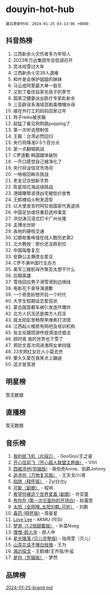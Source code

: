 # douyin-hot-hub

`最后更新时间：2024-01-25 03:13:06 +0800`

## 抖音热榜

1. 江西新余火灾伤者多为年轻人
1. 2023年万达集团年会低调召开
1. 赏冰戏雪过大年
1. 江西新余火灾39人遇难
1. 和叶是会保护姐姐的妹妹
1. 马云成阿里最大单一股东
1. 又到了看住自家毛孩子的季节
1. 国家卫健委派出医疗专家赴新余
1. 三亚辟谣多海域现剧毒僧帽水母
1. 接在外打工的妈妈回家过年
1. 玲子reiko被求婚
1. 起猛了看见狗狗跳popping了
1. 第一次听说预制信
1. 王毅：台湾必然回归
1. 央行将降准0.5个百分点
1. 爱一点翻唱挑战
1. C罗道歉 韩国媒体破防
1. 一开口感觉自己被净化了
1. 央行将设信贷市场司
1. 一格格回眸杀挑战
1. 老友记合拍新手势
1. 陈星旭花海运镜挑战
1. 港媒曝黎淑贤凶宅被低价放售
1. 王鹤棣焰火粉发造型
1. 以大使发言时阿拉伯国家代表退场
1. 中国足协或将重启选帅事宜
1. 洪剑涛沉浸式打卡广州长隆
1. 孟博龙世妍
1. 各地的硬核交通
1. 幻兽帕鲁峰值在线人数历史第2
1. 北大教授：房价还没跌到位
1. 中国瑙鲁复交
1. 安静公主爆改女爱豆
1. C罗不满中国行主办方
1. 美军三艘航母齐聚亚太想干什么
1. 后期英雄
1. 雪场回应男子滑雪滑到边境线
1. 电影花千骨导演道歉
1. 一个奇思妙想开启一个时代
1. 大学生假期谈恋爱现状
1. 蒙古国首都车祸引发连环爆炸
1. 北方人抗冻还是南方人抗冻
1. 摇太阳彭昱畅帮李庚希打流氓
1. 江西起火楼房有网吧及培训机构
1. 张主任跟团游传授滴油式唱法
1. 顾时夜 我的世界也下雪了
1. 郑钦文首次闯进澳网女单四强
1. 23岁网红女巨人小莫去世
1. 要久久爱在我笑点上蹦迪
1. 这才是音游

## 明星榜

暂无数据

## 直播榜

暂无数据

## 音乐榜

1. [我的纸飞机（片段2）](https://sf86-cdn-tos.douyinstatic.com/obj/tos-cn-ve-2774/oM2ZrKcg2CD5AeRB2gkeXOFB1IxAGJdZPazYHf) - GooGoo/王之睿
1. [开心往前飞（开心超人联盟主题曲）](https://sf6-cdn-tos.douyinstatic.com/obj/tos-cn-ve-2774/9d8fb7c82cf1421fb93a9fe925275e0a) - VIVI
1. [西厢寻他(剪辑版)](https://sf86-cdn-tos.douyinstatic.com/obj/tos-cn-ve-2774/oUsAVfAQKlRNxEv5qxvIB8o5qmIWUcXbzJKJhw) - 唐伯虎Annie、伯爵Johnny
1. [追寻你（万物复苏版）](https://sf86-cdn-tos.douyinstatic.com/obj/tos-cn-ve-2774/oYeAZJsbjIDit9APmBg8u6uDUQnHmoCf3gbo74) - 王天戈/川青
1. [陷阱（释怀版）](https://sf86-cdn-tos.douyinstatic.com/obj/tos-cn-ve-2774/oE8C21LeZrzKLDFfQYgMzx4GAIHageG5IzayY7) - Zy/白允y
1. [可能（副歌）](https://sf3-cdn-tos.douyinstatic.com/obj/tos-cn-ve-2774/cde1731888894259b333569393c2fb51) - 程响
1. [希望你被这个世界爱着 (副歌)](https://sf3-cdn-tos.douyinstatic.com/obj/tos-cn-ve-2774/oUHCmWQfZlE3QQBKBeD8rCFLpJzPgCpImhsxMt) - 许亚童
1. [有你在 (第一次见面你的开场白)](https://sf3-cdn-tos.douyinstatic.com/obj/tos-cn-ve-2774/oAthrQ3ClJBfI57uBoFEgNDYtNCZ0TSYQQfxQ0) - 赵露思
1. [太阳（全网搜_太阳刘鹏_可听）](https://sf6-cdn-tos.douyinstatic.com/obj/tos-cn-ve-2774/ogWbyIQnlBFImVbeDocRdCIYtBHlbJXgfZMvgz) - 刘鹏
1. [毒药 (释怀版)](https://sf6-cdn-tos.douyinstatic.com/obj/tos-cn-ve-2774/oYILMEAzspdZBIzy4frJNB8ZHPHWAhiwowd4Ad) - 周星星
1. [Love Lee](https://sf3-cdn-tos.douyinstatic.com/obj/tos-cn-ve-2774/o05GbkJGbCBTdDnMtB0fwOYgkeZp23vrWQDQBS) - AKMU (악뮤)
1. [梦游（1.2倍甜蜜版）](https://sf3-cdn-tos.douyinstatic.com/obj/tos-cn-ve-2774/o4gyAUm8hwufoEABmwVIiQtHsFuGzAEEWtNMzo) - 补菜Nveg
1. [慢慢-颜人中](https://sf3-cdn-tos.douyinstatic.com/obj/tos-cn-ve-2774/ocjHNfBXdBxQNC8ZGAeoLMFTUgtBg8bkExunDC) - 颜人中
1. [星光降落 (贝儿完整版)](https://sf6-cdn-tos.douyinstatic.com/obj/tos-cn-ve-2774/okwB9hAwyAtsFFkFBzAX1hOOfQuIoMNs0W2Mwr) - 陆雨萱（贝儿）
1. [山茶花读不懂白玫瑰](https://sf86-cdn-tos.douyinstatic.com/obj/tos-cn-ve-2774/osfn8B7DktrRHEPJgPCfDbw7QDQEkwC16BxZg9) - 王为
1. [海边探戈](https://sf3-cdn-tos.douyinstatic.com/obj/tos-cn-ve-2774/os9gE0VQCGqt6VQkZDyBBYvfSDY0QFe3vVmubn) - 王鹤棣/王齐铭/朴鲨
1. [是你（剪辑版）](https://sf3-cdn-tos.douyinstatic.com/obj/tos-cn-ve-2774/46019dae783c4c969944217fe1cfafc4) - 梦然

## 品牌榜

[2024-01-25-brand.md](2024-01-25-brand.md)
